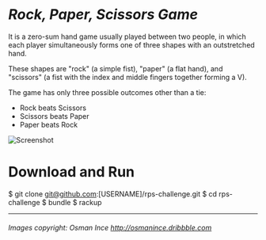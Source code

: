 # _Rock, Paper, Scissors Game_

It is a zero-sum hand game usually played between two people, in which each player simultaneously forms one of three shapes with an outstretched hand. 

These shapes are "rock" (a simple fist), "paper" (a flat hand), and "scissors" (a fist with the index and middle fingers together forming a V). 

The game has only three possible outcomes other than a tie:
- Rock beats Scissors
- Scissors beats Paper
- Paper beats Rock

![Screenshot](http://i.imgur.com/fvkCKnj.png?1)

# Download and Run

$ git clone git@github.com:[USERNAME]/rps-challenge.git
$ cd rps-challenge
$ bundle
$ rackup

----
###### Images copyright: Osman Ince http://osmanince.dribbble.com